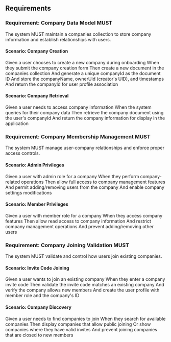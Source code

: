 ## Requirements

### Requirement: Company Data Model MUST

The system MUST maintain a companies collection to store company information and establish relationships with users.

#### Scenario: Company Creation

Given a user chooses to create a new company during onboarding
When they submit the company creation form
Then create a new document in the companies collection
And generate a unique companyId as the document ID
And store the companyName, ownerUid (creator's UID), and timestamps
And return the companyId for user profile association

#### Scenario: Company Retrieval

Given a user needs to access company information
When the system queries for their company data
Then retrieve the company document using the user's companyId
And return the company information for display in the application

### Requirement: Company Membership Management MUST

The system MUST manage user-company relationships and enforce proper access controls.

#### Scenario: Admin Privileges

Given a user with admin role for a company
When they perform company-related operations
Then allow full access to company management features
And permit adding/removing users from the company
And enable company settings modifications

#### Scenario: Member Privileges

Given a user with member role for a company
When they access company features
Then allow read access to company information
And restrict company management operations
And prevent adding/removing other users

### Requirement: Company Joining Validation MUST

The system MUST validate and control how users join existing companies.

#### Scenario: Invite Code Joining

Given a user wants to join an existing company
When they enter a company invite code
Then validate the invite code matches an existing company
And verify the company allows new members
And create the user profile with member role and the company's ID

#### Scenario: Company Discovery

Given a user needs to find companies to join
When they search for available companies
Then display companies that allow public joining
Or show companies where they have valid invites
And prevent joining companies that are closed to new members
